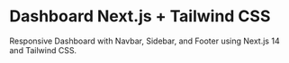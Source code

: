 
# Dashboard Next.js + Tailwind CSS

Responsive Dashboard with Navbar, Sidebar, and Footer using Next.js 14 and Tailwind CSS.
